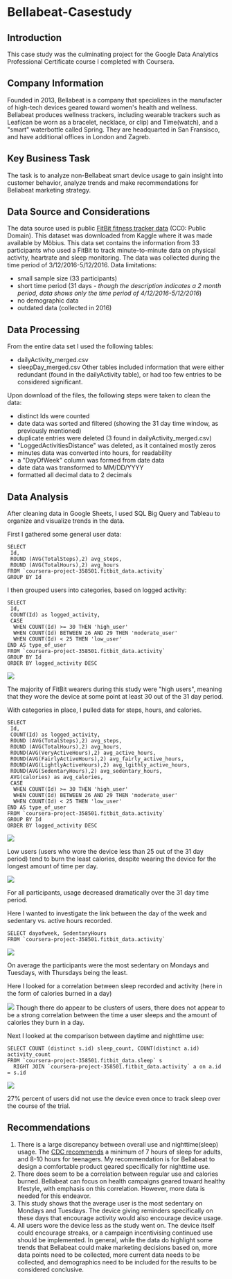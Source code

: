 # Bellabeat-Casestudy

## Introduction
This case study was the culminating project for the Google Data Analytics Professional Certificate course I completed with Coursera. 
 
## Company Information
Founded in 2013, Bellabeat is a company that specializes in the manufacter of high-tech devices geared toward women's health and wellness. Bellabeat produces wellness trackers, including wearable trackers such as Leaf(can be worn as a bracelet, necklace, or clip) and Time(watch), and a "smart" waterbottle called Spring. They are headquarted in San Fransisco, and have additional offices in London and Zagreb. 

## Key Business Task
The task is to analyze non-Bellabeat smart device usage to gain insight into customer behavior, analyze trends and make recommendations for Bellabeat marketing strategy.

## Data Source and Considerations
The data source used is public [FitBit fitness tracker data](https://www.kaggle.com/datasets/arashnic/fitbit) (CC0: Public Domain). This dataset was downloaded from Kaggle where it was made available by Möbius. This data set contains the information from 33 participants who used a FitBit to track minute-to-minute data on physical activity, heartrate and sleep monitoring. The data was collected during the time period of 3/12/2016-5/12/2016.
Data limitations:
  * small sample size (33 participants)
  * short time period (31 days - *though the description indicates a 2 month period, data shows only the time period of 4/12/2016-5/12/2016*)
  * no demographic data
  * outdated data (collected in 2016)

## Data Processing
From the entire data set I used the following tables:
* dailyActivity_merged.csv
* sleepDay_merged.csv
Other tables included information that were either redundant (found in the dailyActivity table), or had too few entries to be considered significant.

Upon download of the files, the following steps were taken to clean the data:
* distinct Ids were counted
* date data was sorted and filtered (showing the 31 day time window, as previously mentioned)
* duplicate entries were deleted (3 found in dailyActivity_merged.csv)
* "LoggedActivitiesDistance" was deleted, as it contained mostly zeros
* minutes data was converted into hours, for readability
* a "DayOfWeek" column was formed from date data
* date data was transformed to MM/DD/YYYY
* formatted all decimal data to 2 decimals

## Data Analysis
After cleaning data in Google Sheets, I used SQL Big Query and Tableau to organize and visualize trends in the data.

First I gathered some general user data:
```TSQL
SELECT
 Id,
 ROUND (AVG(TotalSteps),2) avg_steps,
 ROUND (AVG(TotalHours),2) avg_hours
FROM `coursera-project-358501.fitbit_data.activity`
GROUP BY Id
```

I then grouped users into categories, based on logged activity:
```TSQL
SELECT
 Id,
 COUNT(Id) as logged_activity,
 CASE 
  WHEN COUNT(Id) >= 30 THEN 'high_user'
  WHEN COUNT(Id) BETWEEN 26 AND 29 THEN 'moderate_user'
  WHEN COUNT(Id) < 25 THEN 'low_user'
END AS type_of_user
FROM `coursera-project-358501.fitbit_data.activity`
GROUP BY Id
ORDER BY logged_activity DESC
```

![](2022-08-29-11-10-37.png)

The majority of FitBit wearers during this study were "high users", meaning that they wore the device at some point at least 30 out of the 31 day period.

With categories in place, I pulled data for steps, hours, and calories.
```TSQL 
SELECT
 Id,
 COUNT(Id) as logged_activity,
 ROUND (AVG(TotalSteps),2) avg_steps,
 ROUND (AVG(TotalHours),2) avg_hours,
 ROUND(AVG(VeryActiveHours),2) avg_active_hours,
 ROUND(AVG(FairlyActiveHours),2) avg_fairly_active_hours,
 ROUND(AVG(LightlyActiveHours),2) avg_lgithly_active_hours,
 ROUND(AVG(SedentaryHours),2) avg_sedentary_hours,
 AVG(calories) as avg_calories,
 CASE 
  WHEN COUNT(Id) >= 30 THEN 'high_user'
  WHEN COUNT(Id) BETWEEN 26 AND 29 THEN 'moderate_user'
  WHEN COUNT(Id) < 25 THEN 'low_user'
END AS type_of_user
FROM `coursera-project-358501.fitbit_data.activity`
GROUP BY Id
ORDER BY logged_activity DESC
```

![](activitybyusertype.png)

Low users (users who wore the device less than 25 out of the 31 day period) tend to burn the least calories, despite wearing the device for the longest amount of time per day.

![](2022-08-28-16-30-50.png)

For all participants, usage decreased dramatically over the 31 day time period.

Here I wanted to investigate the link between the day of the week and sedentary vs. active hours recorded.
```TSQL
SELECT dayofweek, SedentaryHours 
FROM `coursera-project-358501.fitbit_data.activity`
```
![](sedentaryhoursduringweek.png)

On average the participants were the most sedentary on Mondays and Tuesdays, with Thursdays being the least.

Here I looked for a correlation between sleep recorded and activity (here in the form of calories burned in a day)

![](sleepvscalories.png)
Though there do appear to be clusters of users, there does not appear to be a strong correlation between the time a user sleeps and the amount of calories they burn in a day.

Next I looked at the comparison between daytime and nighttime use:
```TSQL
SELECT COUNT (distinct s.id) sleep_count, COUNT(distinct a.id) activity_count
FROM `coursera-project-358501.fitbit_data.sleep` s
  RIGHT JOIN `coursera-project-358501.fitbit_data.activity` a on a.id = s.id
```

 ![](2022-08-29-10-19-59.png)
 
 27% percent of users did not use the device even once to track sleep over the course of the trial.

 ## Recommendations
 1. There is a large discrepancy between overall use and nighttime(sleep) usage. The [CDC recommends](https://www.cdc.gov/sleep/about_sleep/how_much_sleep.html) a minimum of 7 hours of sleep for adults, and 8-10 hours for teenagers. My recommendation is for Bellabeat to design a comfortable product geared specifically for nighttime use.
 2. There does seem to be a correlation between regular use and calories burned. Bellabeat can focus on health campaigns geared toward healthy lifestyle, with emphasis on this correlation. However, more data is needed for this endeavor.
 3. This study shows that the average user is the most sedentary on Mondays and Tuesdays. The device giving reminders specifically on these days that encourage activity would also encourage device usage.
 4. All users wore the device less as the study went on. The device itself could encourage streaks, or a campaign incentivising continued use should be implemented.
 In general, while the data do highlight some trends that Bellabeat could make marketing decisions based on, more data points need to be collected, more current data needs to be collected, and demographics need to be included for the results to be considered conclusive.
